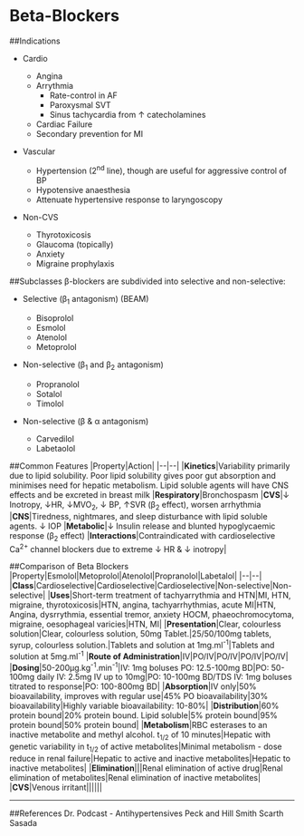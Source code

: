 # Beta-Blockers

##Indications
* Cardio
    * Angina
    * Arrythmia
        * Rate-control in AF
        * Paroxysmal SVT
        * Sinus tachycardia from ↑ catecholamines
    * Cardiac Failure
    * Secondary prevention for MI


* Vascular
    * Hypertension (2<sup>nd</sup> line), though are useful for aggressive control of BP
    * Hypotensive anaesthesia
    * Attenuate hypertensive response to laryngoscopy


* Non-CVS
    * Thyrotoxicosis
    * Glaucoma (topically)
    * Anxiety
    * Migraine prophylaxis

##Subclasses
β-blockers are subdivided into selective and non-selective:
* Selective (β<sub>1</sub> antagonism) (BEAM)
    * Bisoprolol
    * Esmolol
    * Atenolol
    * Metoprolol


* Non-selective (β<sub>1</sub> and β<sub>2</sub> antagonism)
    * Propranolol
    * Sotalol
    * Timolol


* Non-selective (β & α antagonism)
    * Carvedilol
    * Labetaolol

##Common Features
|Property|Action|
|--|--|
|**Kinetics**|Variability primarily due to lipid solubility. Poor lipid solubility gives poor gut absorption and minimises need for hepatic metabolism. Lipid soluble agents will have CNS effects and be excreted in breast milk
|**Respiratory**|Bronchospasm
|**CVS**|↓ Inotropy, ↓HR, ↓MVO<sub>2</sub>, ↓ BP, ↑SVR (β<sub>2</sub> effect), worsen arrhythmia
|**CNS**|Tiredness, nightmares, and sleep disturbance with lipid soluble agents. ↓ IOP
|**Metabolic**|↓ Insulin release and blunted hypoglycaemic response (β<sub>2</sub> effect)
|**Interactions**|Contraindicated with cardioselective Ca<sup>2+</sup> channel blockers due to extreme ↓ HR & ↓ inotropy|

##Comparison of Beta Blockers
|Property|Esmolol|Metoprolol|Atenolol|Propranolol|Labetalol|
|--|--|
|**Class**|Cardioselective|Cardioselective|Cardioselective|Non-selective|Non-selective|
|**Uses**|Short-term treatment of tachyarrythmia and HTN|MI, HTN, migraine, thyrotoxicosis|HTN, angina, tachyarrhythmias, acute MI|HTN, Angina, dysrrythmia, essential tremor, anxiety HOCM, phaeochromocytoma, migraine, oesophageal varicies|HTN, MI|
|**Presentation**|Clear, colourless solution|Clear, colourless solution, 50mg Tablet.|25/50/100mg tablets, syrup, colourless solution.|Tablets and solution at 1mg.ml<sup>-1</sup>|Tablets and solution at 5mg.ml<sup>-1</sup>
|**Route of Administration**|IV|PO/IV|PO/IV|PO/IV|PO/IV|
|**Dosing**|50-200μg.kg<sup>-1</sup>.min<sup>-1</sup>|IV: 1mg boluses PO: 12.5-100mg BD|PO: 50-100mg daily IV: 2.5mg IV up to 10mg|PO: 10-100mg BD/TDS IV: 1mg boluses titrated to response|PO: 100-800mg BD|
|**Absorption**|IV only|50% bioavailability, improves with regular use|45% PO bioavailability|30% bioavailability|Highly variable bioavailability: 10-80%|
|**Distribution**|60% protein bound|20% protein bound. Lipid soluble|5% protein bound|95% protein bound|50% protein bound|
|**Metabolism**|RBC esterases to an inactive metabolite and methyl alcohol. t<sub>1/2</sub> of 10 minutes|Hepatic with genetic variability in t<sub>1/2</sub> of active metabolites|Minimal metabolism - dose reduce in renal failure|Hepatic to active and inactive metabolites|Hepatic to inactive metabolites|
|**Elimination**|||Renal elimination of active drug|Renal elimination of metabolites|Renal elimination of inactive metabolites|
|**CVS**|Venous irritant||||||

---
##References
Dr. Podcast - Antihypertensives
Peck and Hill
Smith Scarth Sasada